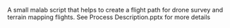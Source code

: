 A small malab script that helps to create a flight path for drone survey and terrain mapping flights.
See Process Description.pptx for more details

